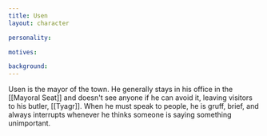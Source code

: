 ```yaml
---
title: Usen
layout: character

personality:

motives:

background:
---
```


Usen is the mayor of the town. He generally stays in his office in the [[Mayoral Seat]] and doesn't see anyone if he can avoid it, leaving visitors to his butler, [[Tyagr]]. When he must speak to people, he is gruff, brief, and always interrupts whenever he thinks someone is saying something unimportant.
